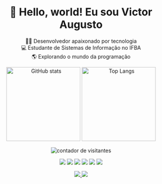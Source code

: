 <h1 align="center"> 👋 Hello, world! Eu sou Victor Augusto</h1>

<p align="center">
     👨‍💻 Desenvolvedor apaixonado por tecnologia <br>
     💻 Estudante de Sistemas de Informação no IFBA <br>
     🌎 Explorando o mundo da programação
</p>

<p align="center">
    <img src="https://github-readme-stats.vercel.app/api?username=VictorASDev&show_icons=true&theme=tokyonight" alt="GitHub stats" height="200px" />
    <img src="https://github-readme-stats.vercel.app/api/top-langs/?username=VictorASDev&layout=compact&theme=tokyonight" alt="Top Langs" height="200px" />
</p>

<p align="center">
  <img src="https://komarev.com/ghpvc/?username=seu-usuario&label=Profile%20views&color=0e75b6&style=flat" alt="contador de visitantes" />
</p>

<p align="center">
    <img src="https://img.shields.io/badge/Java-%23ED8B00.svg?style=flat-square&logo=openjdk&logoColor=white" />
    <img src="https://img.shields.io/badge/C-black?style=flat-square&logo=c" />
    <img src="https://img.shields.io/badge/Python-%233776AB.svg?style=flat-square&logo=python&logoColor=white" />
    <img src="https://img.shields.io/badge/JavaScript-black?style=flat-square&logo=javascript" />
    <img src="https://img.shields.io/badge/HTML5-black?style=flat-square&logo=html5" />
    <img src="https://img.shields.io/badge/CSS3-black?style=flat-square&logo=css3" />
</p>

<p align="center">
  <a href="https://www.linkedin.com/in/victor-augusto-silva-jesus" target="_blank">
    <img src="https://img.shields.io/badge/LinkedIn-blue?style=for-the-badge&logo=linkedin&logoColor=white" />
  </a>
  <a href="mailto:victor.augustosilva004@gmail.com" target="_blank">
    <img src="https://img.shields.io/badge/Gmail-red?style=for-the-badge&logo=gmail&logoColor=white" />
  </a>
</p>



